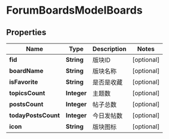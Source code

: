 
# ForumBoardsModelBoards

## Properties
Name | Type | Description | Notes
------------ | ------------- | ------------- | -------------
**fid** | **String** | 版块ID |  [optional]
**boardName** | **String** | 版块名称 |  [optional]
**isFavorite** | **String** | 是否是收藏 |  [optional]
**topicsCount** | **Integer** | 主题数 |  [optional]
**postsCount** | **Integer** | 帖子总数 |  [optional]
**todayPostsCount** | **Integer** | 今日发帖数 |  [optional]
**icon** | **String** | 版块图标 |  [optional]



